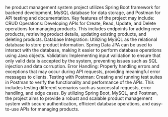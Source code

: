 he product management system project utilizes Spring Boot framework for backend development, MySQL database for data storage, and Postman for API testing and documentation. Key features of the project may include: CRUD Operations: Developing APIs for Create, Read, Update, and Delete operations for managing products. This includes endpoints for adding new products, retrieving product details, updating existing products, and deleting products. Database Integration: Utilizing MySQL as the relational database to store product information. Spring Data JPA can be used to interact with the database, making it easier to perform database operations using Java objects. Validation: Implementing input validation to ensure that only valid data is accepted by the system, preventing issues such as SQL injection and data corruption. Error Handling: Properly handling errors and exceptions that may occur during API requests, providing meaningful error messages to clients. Testing with Postman: Creating and running test suites in Postman to verify the functionality and performance of the APIs. This includes testing different scenarios such as successful requests, error handling, and edge cases. By utilizing Spring Boot, MySQL, and Postman, the project aims to provide a robust and scalable product management system with secure authentication, efficient database operations, and easy-to-use APIs for managing products.
